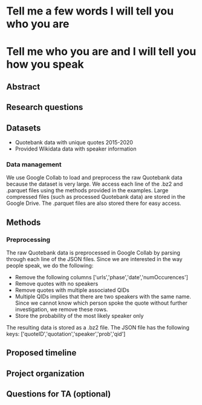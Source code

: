 # Tell me a few words I will tell you who you are
# Tell me who you are and I will tell you how you speak

## Abstract

## Research questions

## Datasets
* Quotebank data with unique quotes 2015-2020
* Provided Wikidata data with speaker information

### Data management
We use Google Collab to load and preprocess the raw Quotebank data because the dataset is very large. 
We access each line of the .bz2 and .parquet files using the methods provided in the examples.
Large compressed files (such as processed Quotebank data) are stored in the Google Drive. The .parquet files are also stored there for easy access.


## Methods
### Preprocessing
The raw Quotebank data is preprocessed in Google Collab by parsing through each line of the JSON files.
Since we are interested in the way people speak, we do the following:
 * Remove the following columns ['urls','phase','date','numOccurences']
 * Remove quotes with no speakers
 * Remove quotes with multiple associated QIDs
  * Multiple QIDs implies that there are two speakers with the same name. Since we cannot know which person spoke the quote without further investigation, we remove these rows.
 * Store the probability of the most likely speaker only

The resulting data is stored as a .bz2 file. The JSON file has the following keys:
['quoteID','quotation','speaker','prob','qid']

## Proposed timeline

## Project organization

## Questions for TA (optional)
